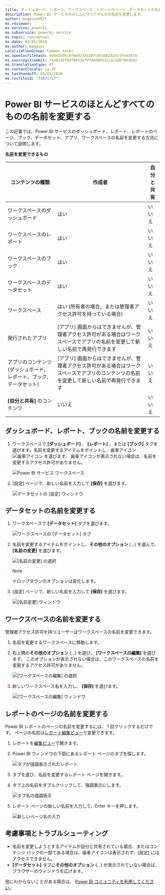 ```yaml
---
title: ダッシュボード、レポート、ワークスペース、レポートのページ、データセットの名前を変更する
description: Power BI サービスのほとんどすべてのものの名前を変更します。
author: maggiesMSFT
ms.reviewer: ''
ms.service: powerbi
ms.subservice: powerbi-service
ms.topic: conceptual
ms.date: 03/01/2018
ms.author: maggies
LocalizationGroup: Common tasks
ms.openlocfilehash: de842b95c8f6e023a5207c07abb2525c5fe45878
ms.sourcegitcommit: 7aa0136f93f88516f97ddd8031ccac5d07863b92
ms.translationtype: HT
ms.contentlocale: ja-JP
ms.lasthandoff: 05/05/2020
ms.locfileid: "73871717"
---
```

# <a name="rename-almost-anything-in-power-bi-service"></a>Power BI サービスのほとんどすべてのものの名前を変更する
この記事では、Power BI サービスのダッシュボード、レポート、レポートのページ、ブック、データセット、アプリ、ワークスペースの名前を変更する方法について説明します。

**名前を変更できるもの**

| コンテンツの種類 | 作成者 | 自分と共有 |
| --- | --- | --- |
| ワークスペースのダッシュボード |はい |いいえ |
| ワークスペースのレポート |はい |いいえ |
| ワークスペースのブック |はい |いいえ |
| ワークスペースのデータセット |はい |いいえ |
| ワークスペース |はい (所有者の場合、または管理者アクセス許可を持っている場合) |いいえ |
| 発行されたアプリ |[アプリ] 画面からはできませんが、管理者アクセス許可がある場合はワークスペースでアプリの名前を変更して新しい名前で再発行できます |いいえ |
| アプリのコンテンツ (ダッシュボード、レポート、ブック、データセット) |[アプリ] 画面からはできませんが、管理者アクセス許可がある場合はワークスペースでアプリのコンテンツの名前を変更して新しい名前で再発行できます |いいえ |
| **[自分と共有]** のコンテンツ |いいえ |いいえ |

## <a name="rename-a-dashboard-report-or-workbook"></a>ダッシュボード、レポート、ブックの名前を変更する
1. ワークスペースで **[ダッシュボード]** 、 **[レポート]** 、または **[ブック]** タブを選びます。名前を変更するアイテムをポイントし、歯車アイコン ![歯車アイコン](media/service-rename/powerbi-cog-icon.png) を選びます。 歯車アイコンが表示されない場合は、名前を変更するアクセス許可がありません。
   
   ![Power BI サービス ワークスペース](media/service-rename/power-bi-workspace-dashboards.png)
2. [設定] ページで、新しい名前を入力して **[保存]** を選びます。
   
   ![データセットの [設定] ウィンドウ](media/service-rename/power-bi-rename-dashboard2.png)

## <a name="rename-a-dataset"></a>データセットの名前を変更する
1. ワークスペースで **[データセット]** タブを選びます。
   
   ![ワークスペースの [データセット] タブ](media/service-rename/power-bi-ellipses.png)
2. 名前を変更するアイテムをポイントし、**その他のオプション** (...) を選んで、 **[名前の変更]** を選びます。  
   
      ![[名前の変更] の選択](media/service-rename/power-bi-rename-datasets.png)
   
   > [!NOTE]
   > ドロップダウンのオプションは変化します。
   > 
   > 
3. [設定] ページで、新しい名前を入力して **[保存]** を選びます。
   
     ![[名前変更] ウィンドウ](media/service-rename/power-bi-rename.png)

## <a name="rename-a-workspace"></a>ワークスペースの名前を変更する
管理者アクセス許可を持つユーザーはワークスペースの名前を変更できます。

1. 名前を変更するワークスペースに移動します。
2. 右上隅の**その他のオプション** (...) を選び、 **[ワークスペースの編集]** を選びます。 このオプションが表示されない場合は、このワークスペースの名前を変更するアクセス許可がありません。 
   
    ![[ワークスペースの編集] の選択](media/service-rename/power-bi-edit-workspace.png)
3. 新しいワークスペース名を入力し、 **[保存]** を選びます。
   
   ![[ワークスペースの編集] ウィンドウ](media/service-rename/power-bi-workspace-rename.png)

## <a name="rename-a-page-in-a-report"></a>レポートのページの名前を変更する
Power BI レポートのページの名前を変更するには、  1 回クリックするだけです。 ページの名前は[レポート編集ビュー](service-interact-with-a-report-in-editing-view.md)で変更できます。

1. レポートを[編集ビュー](consumer/end-user-reading-view.md)で開きます。
2. Power BI ウィンドウの下部にあるレポート ページのタブを探します。
   
    ![タブが強調表示されたレポート](media/service-rename/report-page-tabs-new.png)
3. タブを選び、名前を変更するレポート ページを開きます。
4. タブ上の名前をダブルクリックして、強調表示にします。  
   
    ![タブ名の強調表示](media/service-rename/hilite-tab.png)
5. レポート ページの新しい名前を入力して、Enter キーを押します。
   
    ![新しいページ名の入力](media/service-rename/new-name.png)

## <a name="considerations-and-troubleshooting"></a>考慮事項とトラブルシューティング
* 名前を変更しようとするアイテムが自分と共有されている場合、またはコンテンツ パックの一部である場合は、歯車アイコンは表示されず、[設定] にはアクセスできません。
* **[データセット]** タブに**その他のオプション** (...) が表示されていない場合は、ブラウザーのウィンドウを広げます。

他にわからないことがある場合は、 [Power BI コミュニティを利用してください](https://community.powerbi.com/)。

